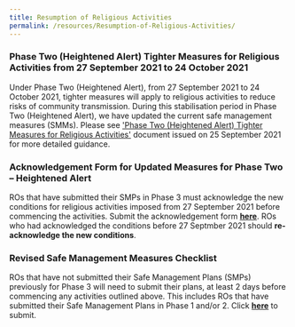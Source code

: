 ```yaml
---
title: Resumption of Religious Activities
permalink: /resources/Resumption-of-Religious-Activities/
---
```

### Phase Two (Heightened Alert) Tighter Measures for Religious Activities from 27 September 2021 to 24 October 2021

Under Phase Two (Heightened Alert), from 27 September 2021 to 24 October 2021, tighter measures will apply to religious activities to reduce risks of community transmission.  During this stabilisation period in Phase Two (Heightened Alert), we have updated the current safe management measures (SMMs). Please see ['Phase Two (Heightened Alert) Tighter Measures for Religious Activities'](/files/PhaTwoTigMeaRelAct25Sep2021.pdf) document issued on 25 September 2021 for more detailed guidance. 

### Acknowledgement Form for Updated Measures for Phase Two – Heightened Alert

ROs that have submitted their SMPs in Phase 3 must acknowledge the new conditions for religious activities imposed from 27 September 2021 before commencing the activities. Submit the acknowledgement form **[here](https://go.gov.sg/AckFormTOP2HA)**. ROs who had acknowledged the conditions before 27 Septmber 2021 should **re-acknowledge the new conditions**.

### Revised Safe Management Measures Checklist 

ROs that have not submitted their Safe Management Plans (SMPs) previously for Phase 3 will need to submit their plans, at least 2 days before commencing any activities outlined above. This includes ROs that have submitted their Safe Management Plans in Phase 1 and/or 2. Click **[here](https://go.gov.sg/phase3smpha)** to submit.